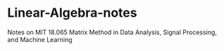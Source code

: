 # Linear-Algebra-notes
Notes on MIT 18.065 Matrix Method in Data Analysis, Signal Processing, and Machine Learning
